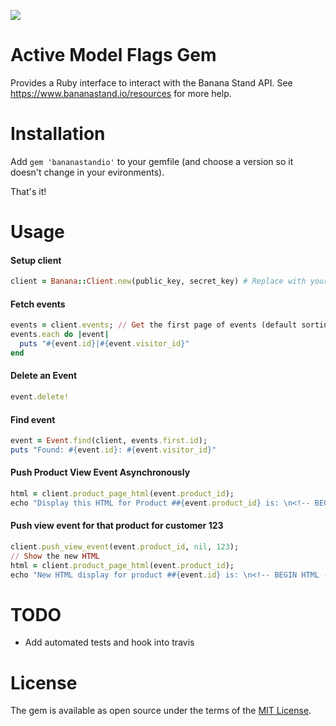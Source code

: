 ![](http://i.imgur.com/jDIg5Xi.png)
# Active Model Flags Gem
Provides a Ruby interface to interact with the Banana Stand API. See https://www.bananastand.io/resources for more help.

# Installation
Add `gem 'bananastandio'` to your gemfile (and choose a version so it doesn't change in your evironments).

That's it!

# Usage

#### Setup client
```ruby
client = Banana::Client.new(public_key, secret_key) # Replace with your keys
```

#### Fetch events
```ruby
events = client.events; // Get the first page of events (default sorting is most recently updated first)
events.each do |event|
  puts "#{event.id}|#{event.visitor_id}"
end
```

#### Delete an Event
```ruby
event.delete!
```

#### Find event
```ruby
event = Event.find(client, events.first.id);
puts "Found: #{event.id}: #{event.visitor_id}"
```

#### Push Product View Event Asynchronously
```ruby
html = client.product_page_html(event.product_id);
echo "Display this HTML for Product ##{event.product_id} is: \n<!-- BEGIN HTML -.\n#{html}\n<!-- END HTML -->\n";
```

#### Push view event for that product for customer 123
```ruby
client.push_view_event(event.product_id, nil, 123);
// Show the new HTML
html = client.product_page_html(event.product_id);
echo "New HTML display for product ##{event.id} is: \n<!-- BEGIN HTML -.\n{html}\n<!-- END HTML -->\n";
```

# TODO
* Add automated tests and hook into travis

# License
The gem is available as open source under the terms of the [MIT License](http://opensource.org/licenses/MIT).
